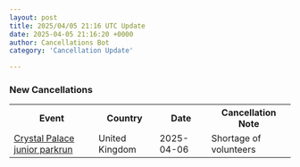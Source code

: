 ```yaml
---
layout: post
title: 2025/04/05 21:16 UTC Update
date: 2025-04-05 21:16:20 +0000
author: Cancellations Bot
category: 'Cancellation Update'

---
```


<h3>New Cancellations</h3>
<div class='hscrollable'>
<table style='width: 100%'>
    <tr>
        <th>Event</th>
        <th>Country</th>
        <th>Date</th>
        <th>Cancellation Note</th>
    </tr>
    <tr>
        <td><a href="https://www.parkrun.org.uk/crystalpalace-juniors">Crystal Palace junior parkrun</a></td>
        <td>United Kingdom</td>
        <td>2025-04-06</td>
        <td>Shortage of volunteers</td>
    </tr>
</table>
</div>

